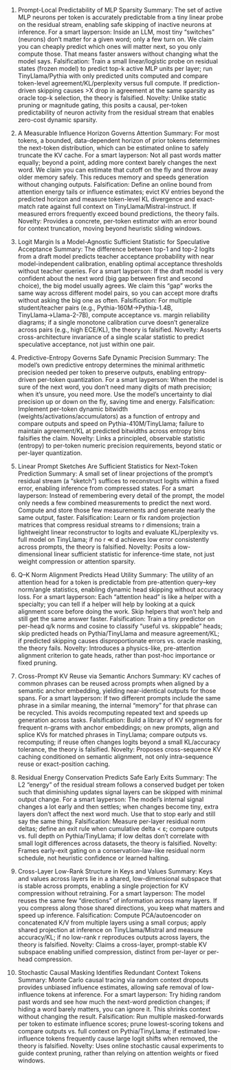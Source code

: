 1) Prompt-Local Predictability of MLP Sparsity
Summary: The set of active MLP neurons per token is accurately predictable from a tiny linear probe on the residual stream, enabling safe skipping of inactive neurons at inference.
For a smart layperson: Inside an LLM, most tiny “switches” (neurons) don’t matter for a given word; only a few turn on. We claim you can cheaply predict which ones will matter next, so you only compute those. That means faster answers without changing what the model says.
Falsification: Train a small linear/logistic probe on residual states (frozen model) to predict top-k active MLP units per layer; run TinyLlama/Pythia with only predicted units computed and compare token-level agreement/KL/perplexity versus full compute. If prediction-driven skipping causes >X drop in agreement at the same sparsity as oracle top-k selection, the theory is falsified.
Novelty: Unlike static pruning or magnitude gating, this posits a causal, per-token predictability of neuron activity from the residual stream that enables zero-cost dynamic sparsity.

2) A Measurable Influence Horizon Governs Attention
Summary: For most tokens, a bounded, data-dependent horizon of prior tokens determines the next-token distribution, which can be estimated online to safely truncate the KV cache.
For a smart layperson: Not all past words matter equally; beyond a point, adding more context barely changes the next word. We claim you can estimate that cutoff on the fly and throw away older memory safely. This reduces memory and speeds generation without changing outputs.
Falsification: Define an online bound from attention energy tails or influence estimates; evict KV entries beyond the predicted horizon and measure token-level KL divergence and exact-match rate against full context on TinyLlama/Mistral-instruct. If measured errors frequently exceed bound predictions, the theory fails.
Novelty: Provides a concrete, per-token estimator with an error bound for context truncation, moving beyond heuristic sliding windows.

3) Logit Margin Is a Model-Agnostic Sufficient Statistic for Speculative Acceptance
Summary: The difference between top-1 and top-2 logits from a draft model predicts teacher acceptance probability with near model-independent calibration, enabling optimal acceptance thresholds without teacher queries.
For a smart layperson: If the draft model is very confident about the next word (big gap between first and second choice), the big model usually agrees. We claim this “gap” works the same way across different model pairs, so you can accept more drafts without asking the big one as often.
Falsification: For multiple student/teacher pairs (e.g., Pythia-160M→Pythia-1.4B, TinyLlama→Llama-2-7B), compute acceptance vs. margin reliability diagrams; if a single monotone calibration curve doesn’t generalize across pairs (e.g., high ECE/KL), the theory is falsified.
Novelty: Asserts cross-architecture invariance of a single scalar statistic to predict speculative acceptance, not just within one pair.

4) Predictive-Entropy Governs Safe Dynamic Precision
Summary: The model’s own predictive entropy determines the minimal arithmetic precision needed per token to preserve outputs, enabling entropy-driven per-token quantization.
For a smart layperson: When the model is sure of the next word, you don’t need many digits of math precision; when it’s unsure, you need more. Use the model’s uncertainty to dial precision up or down on the fly, saving time and energy.
Falsification: Implement per-token dynamic bitwidth (weights/activations/accumulators) as a function of entropy and compare outputs and speed on Pythia-410M/TinyLlama; failure to maintain agreement/KL at predicted bitwidths across entropy bins falsifies the claim.
Novelty: Links a principled, observable statistic (entropy) to per-token numeric precision requirements, beyond static or per-layer quantization.

5) Linear Prompt Sketches Are Sufficient Statistics for Next-Token Prediction
Summary: A small set of linear projections of the prompt’s residual stream (a “sketch”) suffices to reconstruct logits within a fixed error, enabling inference from compressed states.
For a smart layperson: Instead of remembering every detail of the prompt, the model only needs a few combined measurements to predict the next word. Compute and store those few measurements and generate nearly the same output, faster.
Falsification: Learn or fix random projection matrices that compress residual streams to r dimensions; train a lightweight linear reconstructor to logits and evaluate KL/perplexity vs. full model on TinyLlama; if no r ≪ d achieves low error consistently across prompts, the theory is falsified.
Novelty: Posits a low-dimensional linear sufficient statistic for inference-time state, not just weight compression or attention sparsity.

6) Q–K Norm Alignment Predicts Head Utility
Summary: The utility of an attention head for a token is predictable from pre-attention query–key norm/angle statistics, enabling dynamic head skipping without accuracy loss.
For a smart layperson: Each “attention head” is like a helper with a specialty; you can tell if a helper will help by looking at a quick alignment score before doing the work. Skip helpers that won’t help and still get the same answer faster.
Falsification: Train a tiny predictor on per-head q/k norms and cosine to classify “useful vs. skippable” heads; skip predicted heads on Pythia/TinyLlama and measure agreement/KL; if predicted skipping causes disproportionate errors vs. oracle masking, the theory fails.
Novelty: Introduces a physics-like, pre-attention alignment criterion to gate heads, rather than post-hoc importance or fixed pruning.

7) Cross-Prompt KV Reuse via Semantic Anchors
Summary: KV caches of common phrases can be reused across prompts when aligned by a semantic anchor embedding, yielding near-identical outputs for those spans.
For a smart layperson: If two different prompts include the same phrase in a similar meaning, the internal “memory” for that phrase can be recycled. This avoids recomputing repeated text and speeds up generation across tasks.
Falsification: Build a library of KV segments for frequent n-grams with anchor embeddings; on new prompts, align and splice KVs for matched phrases in TinyLlama; compare outputs vs. recomputing; if reuse often changes logits beyond a small KL/accuracy tolerance, the theory is falsified.
Novelty: Proposes cross-sequence KV caching conditioned on semantic alignment, not only intra-sequence reuse or exact-position caching.

8) Residual Energy Conservation Predicts Safe Early Exits
Summary: The L2 “energy” of the residual stream follows a conserved budget per token such that diminishing updates signal layers can be skipped with minimal output change.
For a smart layperson: The model’s internal signal changes a lot early and then settles; when changes become tiny, extra layers don’t affect the next word much. Use that to stop early and still say the same thing.
Falsification: Measure per-layer residual norm deltas; define an exit rule when cumulative delta < ε; compare outputs vs. full depth on Pythia/TinyLlama; if low deltas don’t correlate with small logit differences across datasets, the theory is falsified.
Novelty: Frames early-exit gating on a conservation-law-like residual norm schedule, not heuristic confidence or learned halting.

9) Cross-Layer Low-Rank Structure in Keys and Values
Summary: Keys and values across layers lie in a shared, low-dimensional subspace that is stable across prompts, enabling a single projection for KV compression without retraining.
For a smart layperson: The model reuses the same few “directions” of information across many layers. If you compress along those shared directions, you keep what matters and speed up inference.
Falsification: Compute PCA/autoencoder on concatenated K/V from multiple layers using a small corpus; apply shared projection at inference on TinyLlama/Mistral and measure accuracy/KL; if no low-rank r reproduces outputs across layers, the theory is falsified.
Novelty: Claims a cross-layer, prompt-stable KV subspace enabling unified compression, distinct from per-layer or per-head compression.

10) Stochastic Causal Masking Identifies Redundant Context Tokens
Summary: Monte Carlo causal tracing via random context dropouts provides unbiased influence estimates, allowing safe removal of low-influence tokens at inference.
For a smart layperson: Try hiding random past words and see how much the next-word prediction changes; if hiding a word barely matters, you can ignore it. This shrinks context without changing the result.
Falsification: Run multiple masked-forwards per token to estimate influence scores; prune lowest-scoring tokens and compare outputs vs. full context on Pythia/TinyLlama; if estimated low-influence tokens frequently cause large logit shifts when removed, the theory is falsified.
Novelty: Uses online stochastic causal experiments to guide context pruning, rather than relying on attention weights or fixed windows.
